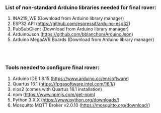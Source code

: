 ### List of non-standard Arduino libraries needed for final rover:
1. INA219_WE (Download from Arduino library manager)
2. ESP32 API (https://github.com/espressif/arduino-esp32) 
3. PubSubClient (Download from Arduino library manager)
4. ArduinoJson (https://github.com/bblanchon/ArduinoJson)
5. Arduino MegaAVR Boards (Download from Arduino library manager)

<br />
<br />

### Tools needed to configure final rover:
1. Arduino IDE 1.8.15 (https://www.arduino.cc/en/software)
2. Quartus 16.1 (https://fpgasoftware.intel.com/16.1/)
3. nios2 (comes with Quartus 16.1 installation)
4. npm (https://www.npmjs.com/get-npm)
5. Python 3.X.X (https://www.python.org/downloads/)
6. Mosquitto MQTT Broker v2.0.10 (https://mosquitto.org/download/)
